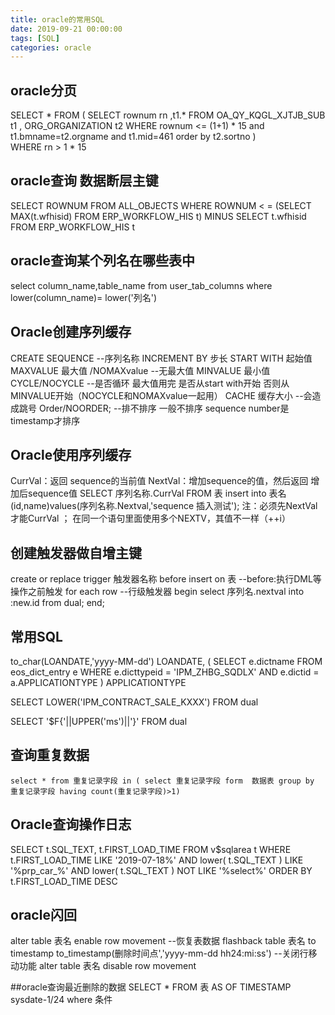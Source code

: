```yaml
---
title: oracle的常用SQL
date: 2019-09-21 00:00:00
tags: [SQL]
categories: oracle
---
```

## oracle分页
SELECT * FROM (
  SELECT
      rownum rn ,t1.*
  FROM
      OA_QY_KQGL_XJTJB_SUB t1 , ORG_ORGANIZATION t2 
  WHERE
      rownum <= (1+1) * 15 and t1.bmname=t2.orgname and t1.mid=461 order by t2.sortno
)     
WHERE rn > 1 * 15

## oracle查询 数据断层主键
SELECT ROWNUM FROM ALL_OBJECTS WHERE ROWNUM < = (SELECT MAX(t.wfhisid) FROM ERP_WORKFLOW_HIS t)
MINUS
SELECT t.wfhisid FROM ERP_WORKFLOW_HIS t

## oracle查询某个列名在哪些表中
select column_name,table_name from user_tab_columns where lower(column_name)= lower('列名')


## Oracle创建序列缓存
CREATE SEQUENCE --序列名称
INCREMENT BY 步长
START WITH  起始值
MAXVALUE  最大值 /NOMAXvalue  --无最大值
MINVALUE 最小值
CYCLE/NOCYCLE --是否循环 最大值用完 是否从start with开始 否则从MINVALUE开始（NOCYCLE和NOMAXvalue一起用）
CACHE 缓存大小 --会造成跳号
Order/NOORDER; --排不排序 一般不排序   sequence number是timestamp才排序

## Oracle使用序列缓存
CurrVal：返回 sequence的当前值 
NextVal：增加sequence的值，然后返回 增加后sequence值 
SELECT 序列名称.CurrVal FROM 表
insert into 表名(id,name)values(序列名称.Nextval,'sequence 插入测试');
   注：必须先NextVal才能CurrVal  ； 在同一个语句里面使用多个NEXTV，其值不一样（++i）

## 创建触发器做自增主键
create or replace trigger 触发器名称
before insert on 表  --before:执行DML等操作之前触发
for each row  --行级触发器
begin 
    select 序列名.nextval into :new.id from dual;
end;


## 常用SQL
to_char(LOANDATE,'yyyy-MM-dd') LOANDATE,
( SELECT e.dictname FROM eos_dict_entry e WHERE e.dicttypeid = 'IPM_ZHBG_SQDLX' AND e.dictid = a.APPLICATIONTYPE ) APPLICATIONTYPE

SELECT LOWER('IPM_CONTRACT_SALE_KXXX') FROM dual

SELECT '$F{'||UPPER('ms')||'}' FROM dual


## 查询重复数据
	select * from 重复记录字段 in ( select 重复记录字段 form  数据表 group by 重复记录字段 having count(重复记录字段)>1)

## Oracle查询操作日志
SELECT
    t.SQL_TEXT,
    t.FIRST_LOAD_TIME 
FROM
    v$sqlarea t 
WHERE
    t.FIRST_LOAD_TIME LIKE '2019-07-18%' 
    AND lower( t.SQL_TEXT ) LIKE '%prp_car_%' 
    AND lower( t.SQL_TEXT ) NOT LIKE '%select%' 
ORDER BY
    t.FIRST_LOAD_TIME DESC

## oracle闪回
alter table 表名 enable row movement
--恢复表数据
flashback table 表名 to timestamp to_timestamp(删除时间点','yyyy-mm-dd hh24:mi:ss')
--关闭行移动功能
alter table 表名 disable row movement

##oracle查询最近删除的数据
SELECT * FROM 表 AS OF TIMESTAMP sysdate-1/24 where 条件
